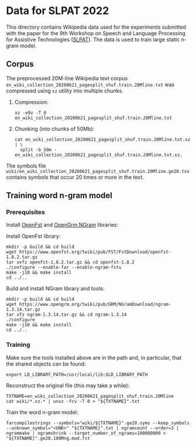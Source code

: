 # Data for SLPAT 2022

This directory contains Wikipedia data used for the experiments submitted with the paper
for the 9th Workshop on Speech and Language Processing for Assistive Technologies
([SLPAT](http://www.slpat.org/slpat2022/)). The data is used to train large static
n-gram model.

## Corpus

The preprocessed 20M-line Wikipedia text corpus
`en_wiki_collection_20200621_pagesplit_shuf.train.20Mline.txt` was compressed
using `xz` utility into multiple chunks.

1.  Compression:

    ```shell
    xz -e9v -T 0 en_wiki_collection_20200621_pagesplit_shuf.train.20Mline.txt
    ```

1.  Chunking (into chunks of 50Mb):

    ```shell
    cat en_wiki_collection_20200621_pagesplit_shuf.train.20Mline.txt.xz | \
      split -b 50m - en_wiki_collection_20200621_pagesplit_shuf.train.20Mline.txt.xz.
    ```

The symbols file
`wiki/en_wiki_collection_20200621_pagesplit_shuf.train.20Mline.ge20.tsv` contains
symbols that occur 20 times or more in the text.

## Training word n-gram model

### Prerequisites

Install [OpenFst](https://www.openfst.org/twiki/bin/view/FST/WebHome) and [OpenGrm NGram](https://www.opengrm.org/twiki/bin/view/GRM/NGramLibrary)
libraries:

Install OpenFst library:

```shell
mkdir -p build && cd build
wget https://www.openfst.org/twiki/pub/FST/FstDownload/openfst-1.8.2.tar.gz
tar xvfz openfst-1.8.2.tar.gz && cd openfst-1.8.2
./configure --enable-far --enable-ngram-fsts
make -j10 && make install
cd ../..
```

Build and install NGram library and tools:

```shell
mkdir -p build && cd build
wget https://www.opengrm.org/twiki/pub/GRM/NGramDownload/ngram-1.3.14.tar.gz
tar xfz ngram-1.3.14.tar.gz && cd ngram-1.3.14
./configure
make -j10 && make install
cd ../..
```

### Training

Make sure the tools installed above are in the path and, in particular, that the
shared objects can be found:

```shell
export LD_LIBRARY_PATH=/usr/local/lib:$LD_LIBRARY_PATH
```

Reconstruct the original file (this may take a while):

```shell
TXTNAME=en_wiki_collection_20200621_pagesplit_shuf.train.20Mline
cat wiki/*.xz.* | unxz -fcv -T 0 > "${TXTNAME}".txt
```

Train the word n-gram model:

```shell
farcompilestrings --symbols="wiki/${TXTNAME}".ge20.syms --keep_symbols --unknown_symbol="<UNK>" "${TXTNAME}".txt | ngramcount --order=3 | ngrammake | ngramshrink --target_number_of_ngrams=100000000 > "${TXTNAME}".ge20.100Mng.mod.fst
```
